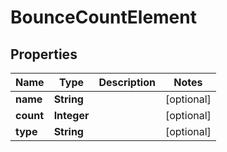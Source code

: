 
# BounceCountElement

## Properties
Name | Type | Description | Notes
------------ | ------------- | ------------- | -------------
**name** | **String** |  |  [optional]
**count** | **Integer** |  |  [optional]
**type** | **String** |  |  [optional]



